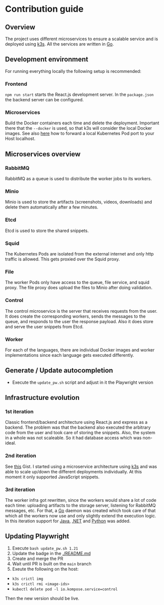 # Contribution guide

## Overview

The project uses different microservices to ensure a scalable service and is deployed using [k3s](https://k3s.io). All the services are written in [Go](https://golang.org).

## Development environment

For running everything locally the following setup is recommended:

### Frontend

`npm run start` starts the React.js development server. In the `package.json` the backend server can be configured.

### Microservices

Build the Docker containers each time and delete the deployment. Important there that the `--docker` is used, so that k3s will consider the local Docker images. See also [here](https://kubernetes.io/docs/tasks/access-application-cluster/port-forward-access-application-cluster/#forward-a-local-port-to-a-port-on-the-pod) how to forward a local Kubernetes Pod port to your Host localhost.

## Microservices overview

### RabbitMQ

RabbitMQ as a queue is used to distribute the worker jobs to its workers.

### Minio

Minio is used to store the artifacts (screenshots, videos, downloads) and delete them automatically after a few minutes.

### Etcd

Etcd is used to store the shared snippets.

### Squid

The Kubernetes Pods are isolated from the external internet and only http traffic is allowed. This gets proxied over the Squid proxy.

### File

The worker Pods only have access to the queue, file service, and squid proxy. The file proxy does upload the files to Minio after doing validation.

### Control

The control microservice is the server that receives requests from the user. It does create the corresponding workers, sends the messages to the queue, and responds to the user the response payload. Also it does store and serve the user snippets from Etcd.

### Worker

For each of the languages, there are individual Docker images and worker implementations since each language gets executed differently.

## Generate / Update autocompletion

- Execute the `update_pw.sh` script and adjust in it the Playwright version

## Infrastructure evolution

### 1st iteration

Classic frontend/backend architecture using React.js and express as a backend. The problem was that the backend also executed the arbitrary code from the user and took care of storing the snippets. Also, the system in a whole was not scaleable. So it had database access which was non-ideal.

### 2nd iteration

See [this](https://gist.github.com/mxschmitt/303ed443a0219dce51633ceb9eedb97e) Gist. I started using a microservice architecture using [k3s](https://k3s.io) and was able to scale up/down the different deployments individually. At this moment it only supported JavaScript snippets.

### 3rd iteration

The worker infra got rewritten, since the workers would share a lot of code each time: uploading artifacts to the storage server, listening for RabbitMQ messages, etc. For that, a [Go](https://golang.org) daemon was created which took care of that which all the workers now use and only slightly extend the execution logic. In this iteration support for [Java](https://github.com/microsoft/playwright-java), [.NET](https://github.com/microsoft/playwright-dotnet) and [Python](https://github.com/microsoft/playwright-python) was added.

## Updating Playwright

1. Execute `bash update_pw.sh 1.21`
1. Update the badge in the [./README.md](./README.md)
1. Create and merge the PR
1. Wait until PR is built on the `main` branch
1. Exeute the following on the host:
  - `k3s crictl img`
  - `k3s crictl rmi <image-ids>`
  - `kubectl delete pod -l io.kompose.service=control`

Then the new version should be live.
